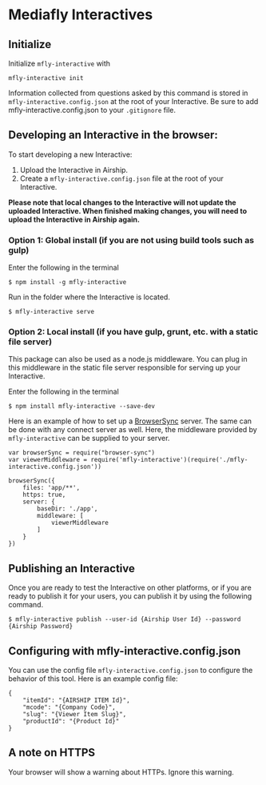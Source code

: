 # Mediafly Interactives

## Initialize

Initialize `mfly-interactive` with

	mfly-interactive init

Information collected from questions asked by this command is stored in `mfly-interactive.config.json` at the root of your Interactive. Be sure to add mfly-interactive.config.json to your `.gitignore` file.

## Developing an Interactive in the browser:

To start developing a new Interactive:

1. Upload the Interactive in Airship.
2. Create a `mfly-interactive.config.json` file at the root of your Interactive.

**Please note that local changes to the Interactive will not update the uploaded Interactive. When finished making changes, you will need to upload the Interactive in Airship again.**

### Option 1: Global install (if you are not using build tools such as gulp)

Enter the following in the terminal

```
$ npm install -g mfly-interactive
```

Run in the folder where the Interactive is located.


	$ mfly-interactive serve


### Option 2: Local install (if you have gulp, grunt, etc. with a static file server)

This package can also be used as a node.js middleware. You can plug in this middleware in the static file server responsible for serving up your Interactive.


Enter the following in the terminal


	$ npm install mfly-interactive --save-dev


Here is an example of how to set up a [BrowserSync](http://www.browsersync.io/) server. The same can be done with any connect server as well. Here, the middleware provided by `mfly-interactive` can be supplied to your server.


	var browserSync = require("browser-sync")
	var viewerMiddleware = require('mfly-interactive')(require('./mfly-interactive.config.json'))

	browserSync({
		files: 'app/**',
		https: true,
		server: {
			baseDir: './app',
			middleware: [
				viewerMiddleware
			]
		}
	})

## Publishing an Interactive

Once you are ready to test the Interactive on other platforms, or if you are ready to publish it for your users, you can publish it by using the following command.


	$ mfly-interactive publish --user-id {Airship User Id} --password {Airship Password}


## Configuring with mfly-interactive.config.json

 You can use the config file `mfly-interactive.config.json` to configure the behavior of this tool. Here is an example config file:


	{
		"itemId": "{AIRSHIP ITEM Id}",
		"mcode": "{Company Code}",
		"slug": "{Viewer Item Slug}",
		"productId": "{Product Id}"
	}

## A note on HTTPS
Your browser will show a warning about HTTPs. Ignore this warning.
